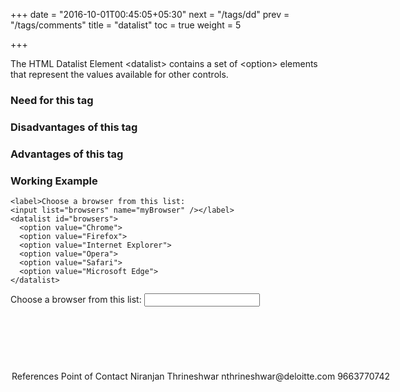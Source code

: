 +++
date = "2016-10-01T00:45:05+05:30"
next = "/tags/dd"
prev = "/tags/comments"
title = "datalist"
toc = true
weight = 5

+++

The HTML Datalist Element <span class='tag-span'>&lt;datalist&gt;</span> contains a set of <span class='tag-span'>&lt;option&gt;</span> elements that represent the values available for other controls.

<h3>Need for this tag</h3>

<h3>Disadvantages of this tag</h3>

<h3>Advantages of this tag</h3>

<h3>Working Example</h3>

    <label>Choose a browser from this list:
    <input list="browsers" name="myBrowser" /></label>
    <datalist id="browsers">
      <option value="Chrome">
      <option value="Firefox">
      <option value="Internet Explorer">
      <option value="Opera">
      <option value="Safari">
      <option value="Microsoft Edge">
    </datalist>

<label>Choose a browser from this list:
<input list="browsers" name="myBrowser" /></label>
<datalist id="browsers">
  <option value="Chrome">
  <option value="Firefox">
  <option value="Internet Explorer">
  <option value="Opera">
  <option value="Safari">
  <option value="Microsoft Edge">
</datalist>

<h3>References</h3>

<h3>Point of Contact</h3>
Niranjan Thrineshwar <br>
nthrineshwar@deloitte.com <br>
9663770742
